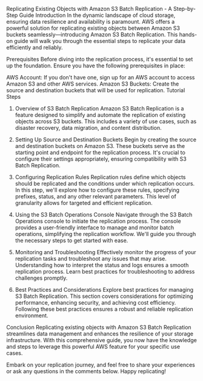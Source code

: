 Replicating Existing Objects with Amazon S3 Batch Replication - A Step-by-Step Guide
Introduction
In the dynamic landscape of cloud storage, ensuring data resilience and availability is paramount. AWS offers a powerful solution for replicating existing objects between Amazon S3 buckets seamlessly—introducing Amazon S3 Batch Replication. This hands-on guide will walk you through the essential steps to replicate your data efficiently and reliably.

Prerequisites
Before diving into the replication process, it's essential to set up the foundation. Ensure you have the following prerequisites in place:

AWS Account: If you don't have one, sign up for an AWS account to access Amazon S3 and other AWS services.
Amazon S3 Buckets: Create the source and destination buckets that will be used for replication.
Tutorial Steps
1. Overview of S3 Batch Replication
Amazon S3 Batch Replication is a feature designed to simplify and automate the replication of existing objects across S3 buckets. This includes a variety of use cases, such as disaster recovery, data migration, and content distribution.

2. Setting Up Source and Destination Buckets
Begin by creating the source and destination buckets on Amazon S3. These buckets serve as the starting point and endpoint for the replication process. It's crucial to configure their settings appropriately, ensuring compatibility with S3 Batch Replication.

3. Configuring Replication Rules
Replication rules define which objects should be replicated and the conditions under which replication occurs. In this step, we'll explore how to configure these rules, specifying prefixes, status, and any other relevant parameters. This level of granularity allows for targeted and efficient replication.

4. Using the S3 Batch Operations Console
Navigate through the S3 Batch Operations console to initiate the replication process. The console provides a user-friendly interface to manage and monitor batch operations, simplifying the replication workflow. We'll guide you through the necessary steps to get started with ease.

5. Monitoring and Troubleshooting
Effectively monitor the progress of your replication tasks and troubleshoot any issues that may arise. Understanding how to interpret the status and logs ensures a smooth replication process. Learn best practices for troubleshooting to address challenges promptly.

6. Best Practices and Considerations
Explore best practices for managing S3 Batch Replication. This section covers considerations for optimizing performance, enhancing security, and achieving cost efficiency. Following these best practices ensures a robust and reliable replication environment.

Conclusion
Replicating existing objects with Amazon S3 Batch Replication streamlines data management and enhances the resilience of your storage infrastructure. With this comprehensive guide, you now have the knowledge and steps to leverage this powerful AWS feature for your specific use cases.

Embark on your replication journey, and feel free to share your experiences or ask any questions in the comments below. Happy replicating!
